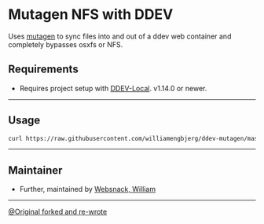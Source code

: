# Mutagen NFS with DDEV

Uses [mutagen](https://mutagen.io/) to sync files into and out of a ddev web container and completely bypasses osxfs or NFS.

## Requirements

- Requires project setup with [DDEV-Local](https://ddev.readthedocs.io/en/stable/). v1.14.0 or newer.

--- 
## Usage
````bash
curl https://raw.githubusercontent.com/williamengbjerg/ddev-mutagen/master/setup.sh | bash
````

--- 

## Maintainer

- Further, maintained by [Websnack, William](https://websnack.dk)

--- 

[@Original forked and re-wrote](https://github.com/cweagans/ddev-mutagen)
